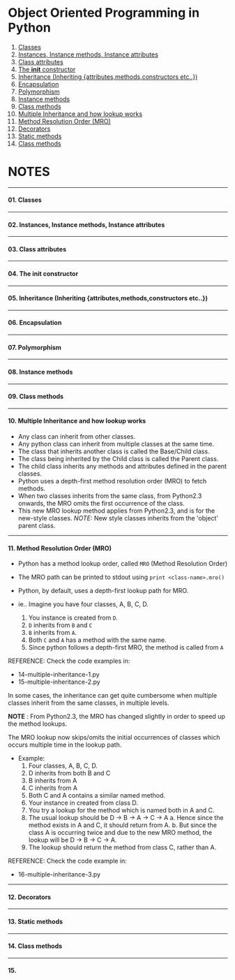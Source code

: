 # Object Oriented Programming in Python

01. [Classes](https://github.com/arvimal/Python-and-OOP#01-classes)
02. [Instances, Instance methods, Instance attributes](https://github.com/arvimal/Python-and-OOP#02-instances-instance-methods-instance-attributes)
03. [Class attributes](https://github.com/arvimal/Python-and-OOP#03-class-attributes)
04. [The __init__ constructor](https://github.com/arvimal/Python-and-OOP#04-the-init-constructor)
05. [Inheritance (Inheriting {attributes,methods,constructors etc..})](https://github.com/arvimal/Python-and-OOP#05-inheritance-inheriting-attributesmethodsconstructors-etc)
06. [Encapsulation](https://github.com/arvimal/Python-and-OOP#06-encapsulation)
07. [Polymorphism](https://github.com/arvimal/Python-and-OOP#07-polymorphism)
08. [Instance methods](https://github.com/arvimal/Python-and-OOP#08-instance-methods)
09. [Class methods](https://github.com/arvimal/Python-and-OOP#09-class-methods)
10. [Multiple Inheritance and how lookup works](https://github.com/arvimal/Python-and-OOP#10-multiple-inheritance-and-how-lookup-works)
11. [Method Resolution Order (MRO)](https://github.com/arvimal/Python-and-OOP#11-method-resolution-order-mro)
12. [Decorators](https://github.com/arvimal/Python-and-OOP#12-decorators)
13. [Static methods](https://github.com/arvimal/Python-and-OOP#13-static-methods)
14. [Class methods](https://github.com/arvimal/Python-and-OOP#14-class-methods)


# NOTES
------------
#### 01. Classes

------------
#### 02. Instances, Instance methods, Instance attributes

------------
#### 03. Class attributes

------------
#### 04. The __init__ constructor

------------
#### 05. Inheritance (Inheriting {attributes,methods,constructors etc..})

------------
#### 06. Encapsulation

------------
#### 07. Polymorphism

------------
#### 08. Instance methods

------------
#### 09. Class methods

-------------
#### 10. Multiple Inheritance and how lookup works

* Any class can inherit from other classes.
* Any python class can inherit from multiple classes at the same time.
* The class that inherits another class is called the Base/Child class.
* The class being inherited by the Child class is called the Parent class.
* The child class inherits any methods and attributes defined in the parent classes.
* Python uses a depth-first method resolution order (MRO) to fetch methods.
* When two classes inherits from the same class, from Python2.3 onwards, the MRO omits the first occurrence of the class.
* This new MRO lookup method applies from Python2.3, and is for the new-style classes.
	*NOTE:* New style classes inherits from the 'object' parent class.

-------------
#### 11. Method Resolution Order (MRO)

* Python has a method lookup order, called `MRO` (Method Resolution Order)
* The MRO path can be printed to stdout using `print <class-name>.mro()`
* Python, by default, uses a depth-first lookup path for MRO.

* ie.. Imagine you have four classes, A, B, C, D.

  1. You instance is created from `D`.
  2. `D` inherits from `B` and `C`
  3. `B` inherits from `A`.
  4. Both `C` and `A` has a method with the same name.
  5. Since python follows a depth-first MRO, the method is called from `A`

REFERENCE: Check the code examples in:
  * 14-multiple-inheritance-1.py
  * 15-multiple-inheritance-2.py

In some cases, the inheritance can get quite cumbersome when multiple classes inherit from the same classes, in multiple levels. 

**NOTE** : From Python2.3, the MRO has changed slightly in order to speed up the method lookups.

The MRO lookup now skips/omits the initial occurrences of classes which occurs multiple time in the lookup path.

* Example:
  1. Four classes, A, B, C, D.
  2. D inherits from both B and C
  3. B inherits from A
  4. C inherits from A
  5. Both C and A contains a similar named method.
  6. Your instance in created from class D.
  7. You try a lookup for the method which is named both in A and C.
  8. The usual lookup should be D -> B -> A -> C -> A
  	a. Hence since the method exists in A and C, it should return from A.
  	b. But since the class A is occurring twice and due to the new MRO method, the lookup will be 
  	D -> B -> C -> A.
  9. The lookup should return the method from class C, rather than A.

REFERENCE: Check the code example in:
  * 16-multiple-inheritance-3.py

--------------
#### 12. Decorators

--------------
#### 13. Static methods

--------------
#### 14. Class methods

--------------
#### 15.